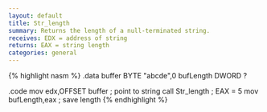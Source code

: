 ```yaml
---
layout: default
title: Str_length
summary: Returns the length of a null-terminated string.
receives: EDX = address of string
returns: EAX = string length
categories: general
---
```

{% highlight nasm %}
.data
buffer    BYTE "abcde",0
bufLength DWORD ?

.code
mov  edx,OFFSET buffer  ; point to string
call Str_length         ; EAX = 5
mov  bufLength,eax      ; save length
{% endhighlight %}